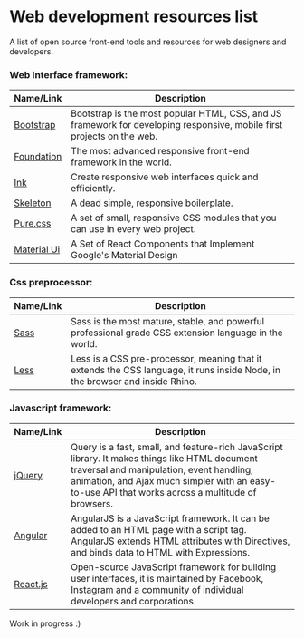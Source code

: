 # Web development resources list

A list of open source front-end tools and resources for web designers and developers.

### Web Interface framework:

| Name/Link | Description |
| --- | --- |
| [Bootstrap](http://getbootstrap.com/ "Bootsrap") | Bootstrap is the most popular HTML, CSS, and JS framework for developing responsive, mobile first projects on the web. |
| [Foundation](http://foundation.zurb.com/ "Foundation") | The most advanced responsive front-end framework in the world. |
|  [Ink](http://ink.sapo.pt/ "Ink") | Create responsive web interfaces quick and efficiently. |
| [Skeleton](http://getskeleton.com/) | A dead simple, responsive boilerplate. |
| [Pure.css](https://purecss.io/ "Pure") | A set of small, responsive CSS modules that you can use in every web project.|
| [Material Ui](http://www.material-ui.com/#/) | A Set of React Components that Implement Google's Material Design |

### Css preprocessor:

| Name/Link | Description |
| --- | --- |
| [Sass](http://sass-lang.com/) | Sass is the most mature, stable, and powerful professional grade CSS extension language in the world. |
| [Less](http://lesscss.org/) | Less is a CSS pre-processor, meaning that it extends the CSS language, it runs inside Node, in the browser and inside Rhino. |

### Javascript framework:
| Name/Link | Description |
| --- | --- |
| [jQuery](https://jquery.com/) | Query is a fast, small, and feature-rich JavaScript library. It makes things like HTML document traversal and manipulation, event handling, animation, and Ajax much simpler with an easy-to-use API that works across a multitude of browsers. |
| [Angular](https://angularjs.org/) | AngularJS is a JavaScript framework. It can be added to an HTML page with a script tag. AngularJS extends HTML attributes with Directives, and binds data to HTML with Expressions. |
| [React.js](https://facebook.github.io/react/) | Open-source JavaScript framework for building user interfaces, it is maintained by Facebook, Instagram and a community of individual developers and corporations. |


Work in progress :)
